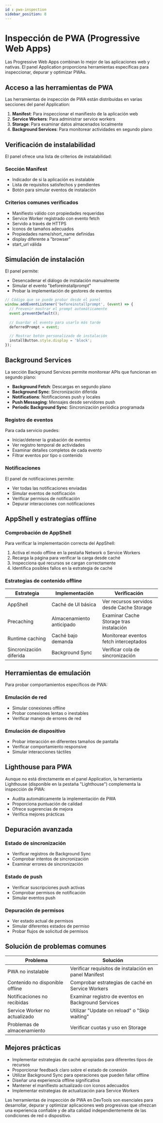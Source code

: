 ```yaml
---
id : pwa-inspection
sidebar_position: 8
---
```


# Inspección de PWA (Progressive Web Apps)

Las Progressive Web Apps combinan lo mejor de las aplicaciones web y nativas. El panel Application proporciona herramientas específicas para inspeccionar, depurar y optimizar PWAs.

## Acceso a las herramientas de PWA

Las herramientas de inspección de PWA están distribuidas en varias secciones del panel Application:

1. **Manifest**: Para inspeccionar el manifiesto de la aplicación web
2. **Service Workers**: Para administrar service workers
3. **Storage**: Para examinar datos almacenados localmente
4. **Background Services**: Para monitorear actividades en segundo plano

## Verificación de instalabilidad

El panel ofrece una lista de criterios de instalabilidad:

### Sección Manifest

- Indicador de si la aplicación es instalable
- Lista de requisitos satisfechos y pendientes
- Botón para simular eventos de instalación

### Criterios comunes verificados

- Manifiesto válido con propiedades requeridas
- Service Worker registrado con evento fetch
- Servido a través de HTTPS
- Iconos de tamaños adecuados
- Propiedades name/short_name definidas
- display diferente a "browser"
- start_url válida

## Simulación de instalación

El panel permite:

- Desencadenar el diálogo de instalación manualmente
- Simular el evento "beforeinstallprompt"
- Probar la implementación de gestores de eventos

```javascript
// Código que se puede probar desde el panel
window.addEventListener('beforeinstallprompt', (event) => {
  // Prevenir mostrar el prompt automáticamente
  event.preventDefault();
  
  // Guardar el evento para usarlo más tarde
  deferredPrompt = event;
  
  // Mostrar botón personalizado de instalación
  installButton.style.display = 'block';
});
```

## Background Services

La sección Background Services permite monitorear APIs que funcionan en segundo plano:

- **Background Fetch**: Descargas en segundo plano
- **Background Sync**: Sincronización diferida
- **Notifications**: Notificaciones push y locales
- **Push Messaging**: Mensajes desde servidores push
- **Periodic Background Sync**: Sincronización periódica programada

### Registro de eventos

Para cada servicio puedes:

- Iniciar/detener la grabación de eventos
- Ver registro temporal de actividades
- Examinar detalles completos de cada evento
- Filtrar eventos por tipo o contenido

### Notificaciones

El panel de notificaciones permite:

- Ver todas las notificaciones enviadas
- Simular eventos de notificación
- Verificar permisos de notificación
- Depurar interacciones con notificaciones

## AppShell y estrategias offline

### Comprobación de AppShell

Para verificar la implementación correcta del AppShell:

1. Activa el modo offline en la pestaña Network o Service Workers
2. Recarga la página para verificar la carga desde caché
3. Inspecciona qué recursos se cargan correctamente
4. Identifica posibles fallos en la estrategia de caché

### Estrategias de contenido offline

| Estrategia | Implementación | Verificación |
|------------|----------------|--------------|
| AppShell | Caché de UI básica | Ver recursos servidos desde Cache Storage |
| Precaching | Almacenamiento anticipado | Examinar Cache Storage tras instalación |
| Runtime caching | Caché bajo demanda | Monitorear eventos fetch interceptados |
| Sincronización diferida | Background Sync | Verificar cola de sincronización |

## Herramientas de emulación

Para probar comportamientos específicos de PWA:

### Emulación de red

- Simular conexiones offline
- Probar conexiones lentas o inestables
- Verificar manejo de errores de red

### Emulación de dispositivo

- Probar interacción en diferentes tamaños de pantalla
- Verificar comportamiento responsive
- Simular interacciones táctiles

## Lighthouse para PWA

Aunque no está directamente en el panel Application, la herramienta Lighthouse (disponible en la pestaña "Lighthouse") complementa la inspección de PWA:

- Audita automáticamente la implementación de PWA
- Proporciona puntuación de calidad
- Ofrece sugerencias de mejora
- Verifica mejores prácticas

## Depuración avanzada

### Estado de sincronización

- Verificar registros de Background Sync
- Comprobar intentos de sincronización
- Examinar errores de sincronización

### Estado de push

- Verificar suscripciones push activas
- Comprobar permisos de notificación
- Simular eventos push

### Depuración de permisos

- Ver estado actual de permisos
- Simular diferentes estados de permiso
- Probar flujos de solicitud de permisos

## Solución de problemas comunes

| Problema | Solución |
|----------|----------|
| PWA no instalable | Verificar requisitos de instalación en panel Manifest |
| Contenido no disponible offline | Comprobar estrategias de caché en Service Workers |
| Notificaciones no recibidas | Examinar registro de eventos en Background Services |
| Service Worker no actualizado | Utilizar "Update on reload" o "Skip waiting" |
| Problemas de almacenamiento | Verificar cuotas y uso en Storage |

## Mejores prácticas

- Implementar estrategias de caché apropiadas para diferentes tipos de recursos
- Proporcionar feedback claro sobre el estado de conexión
- Utilizar Background Sync para operaciones que pueden fallar offline
- Diseñar una experiencia offline significativa
- Mantener el manifiesto actualizado con iconos adecuados
- Implementar estrategias de actualización para Service Workers

Las herramientas de inspección de PWA en DevTools son esenciales para desarrollar, depurar y optimizar aplicaciones web progresivas que ofrezcan una experiencia confiable y de alta calidad independientemente de las condiciones de red o dispositivo.